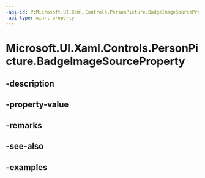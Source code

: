 ```yaml
---
-api-id: P:Microsoft.UI.Xaml.Controls.PersonPicture.BadgeImageSourceProperty
-api-type: winrt property
---
```


<!-- Property syntax.
public DependencyProperty BadgeImageSourceProperty { get; }
-->

# Microsoft.UI.Xaml.Controls.PersonPicture.BadgeImageSourceProperty

## -description

## -property-value

## -remarks

## -see-also

## -examples

